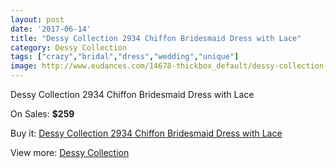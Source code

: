 ```yaml
---
layout: post
date: '2017-06-14'
title: "Dessy Collection 2934 Chiffon Bridesmaid Dress with Lace"
category: Dessy Collection
tags: ["crazy","bridal","dress","wedding","unique"]
image: http://www.eudances.com/14678-thickbox_default/dessy-collection-2934-chiffon-bridesmaid-dress-with-lace.jpg
---
```

Dessy Collection 2934 Chiffon Bridesmaid Dress with Lace

On Sales: **$259**
<a href="https://www.eudances.com/en/dessy-collection/4387-dessy-collection-2934-chiffon-bridesmaid-dress-with-lace.html"><amp-img layout="responsive" width="600" height="600" src="//www.eudances.com/14678-thickbox_default/dessy-collection-2934-chiffon-bridesmaid-dress-with-lace.jpg" alt="Dessy Collection 2934 Chiffon Bridesmaid Dress with Lace 0" /></a>
<a href="https://www.eudances.com/en/dessy-collection/4387-dessy-collection-2934-chiffon-bridesmaid-dress-with-lace.html"><amp-img layout="responsive" width="600" height="600" src="//www.eudances.com/14681-thickbox_default/dessy-collection-2934-chiffon-bridesmaid-dress-with-lace.jpg" alt="Dessy Collection 2934 Chiffon Bridesmaid Dress with Lace 1" /></a>
<a href="https://www.eudances.com/en/dessy-collection/4387-dessy-collection-2934-chiffon-bridesmaid-dress-with-lace.html"><amp-img layout="responsive" width="600" height="600" src="//www.eudances.com/14680-thickbox_default/dessy-collection-2934-chiffon-bridesmaid-dress-with-lace.jpg" alt="Dessy Collection 2934 Chiffon Bridesmaid Dress with Lace 2" /></a>
<a href="https://www.eudances.com/en/dessy-collection/4387-dessy-collection-2934-chiffon-bridesmaid-dress-with-lace.html"><amp-img layout="responsive" width="600" height="600" src="//www.eudances.com/14679-thickbox_default/dessy-collection-2934-chiffon-bridesmaid-dress-with-lace.jpg" alt="Dessy Collection 2934 Chiffon Bridesmaid Dress with Lace 3" /></a>

Buy it: [Dessy Collection 2934 Chiffon Bridesmaid Dress with Lace](https://www.eudances.com/en/dessy-collection/4387-dessy-collection-2934-chiffon-bridesmaid-dress-with-lace.html "Dessy Collection 2934 Chiffon Bridesmaid Dress with Lace")

View more: [Dessy Collection](https://www.eudances.com/en/60-Dessy-Collection "Dessy Collection")